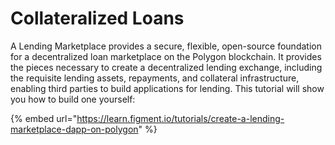 # Collateralized Loans

A Lending Marketplace provides a secure, flexible, open-source foundation for a decentralized loan marketplace on the Polygon blockchain. It provides the pieces necessary to create a decentralized lending exchange, including the requisite lending assets, repayments, and collateral infrastructure, enabling third parties to build applications for lending. This tutorial will show you how to build one yourself:

{% embed url="https://learn.figment.io/tutorials/create-a-lending-marketplace-dapp-on-polygon" %}

